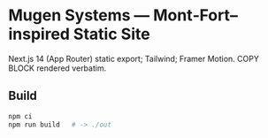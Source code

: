 # Mugen Systems — Mont‑Fort–inspired Static Site

Next.js 14 (App Router) static export; Tailwind; Framer Motion. COPY BLOCK rendered verbatim.

## Build
```bash
npm ci
npm run build   # -> ./out
```
